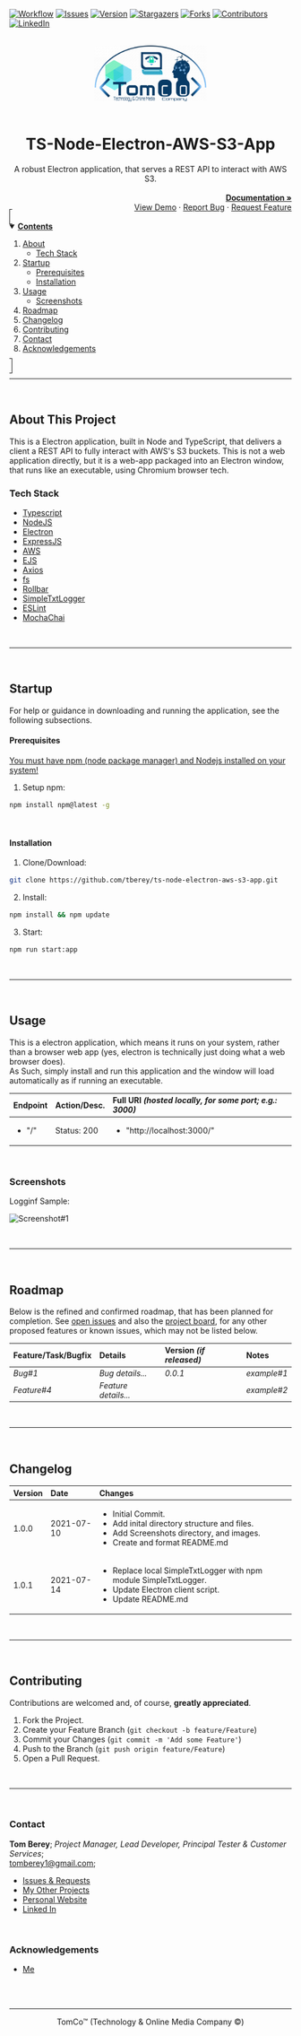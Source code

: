 <!--
*** Using markdown "reference style" links for readability.
*** Reference links are enclosed in brackets [ ] instead of parentheses ( ).
*** See the bottom of this document for the declaration of the reference variables.
*** https://www.markdownguide.org/basic-syntax/#reference-style-links
-->

<!-- PROJECT SHIELDS -->
[![Workflow][workflow-shield]][workflow-url]
[![Issues][issues-shield]][issues-url]
[![Version][version-shield]][version-url]
[![Stargazers][stars-shield]][stars-url]
[![Forks][forks-shield]][forks-url]
[![Contributors][contributors-shield]][contributors-url]
[![LinkedIn][linkedin-shield]][linkedin-url]



<!-- PROJECT LOGO -->
<br>
<div align="center">
  <a href="https://github.com/tberey">
    <img src="public/assets/logo.png" alt="TomCo (Technology & Online Media Company) Logo" width="200" height="100">
  </a><br><br>
  <div align="center"><h1>TS-Node-Electron-AWS-S3-App</h1>A robust Electron application, that serves a REST API to interact with AWS S3.</div>
  <div align="right">
    <br>
    <a href="https://github.com/tberey/ts-node-electron-aws-s3-app/blob/development/README.md"><strong>Documentation »</strong></a>
    <br>
    <a href="#usage">View Demo</a>
    ·
    <a href="https://github.com/tberey/ts-node-electron-aws-s3-app/issues">Report Bug</a>
    ·
    <a href="https://github.com/tberey/ts-node-electron-aws-s3-app/issues">Request Feature</a>
  </div>
</div>



<!-- TABLE OF CONTENTS -->
<details open="open" style="padding:4px;display:inline;border-width:1px;border-style:solid;">
  <summary><b style="display: inline-block"><u>Contents</u></b></summary>
    <ol>
        <li>
        <a href="#about-this-project">About</a>
        <ul>
            <li><a href="#tech-stack">Tech Stack</a></li>
        </ul>
        </li>
        <li>
        <a href="#startup">Startup</a>
        <ul>
            <li><a href="#prerequisites">Prerequisites</a></li>
            <li><a href="#installation">Installation</a></li>
        </ul>
        </li>
        <li>
        <a href="#usage">Usage</a>
        <ul>
            <li><a href="#screenshots">Screenshots</a></li>
        </ul>
        </li>
        <li><a href="#roadmap">Roadmap</a></li>
        <li><a href="#changelog">Changelog</a></li>
        <li><a href="#contributing">Contributing</a></li>
        <li><a href="#contact">Contact</a></li>
        <li><a href="#acknowledgements">Acknowledgements</a></li>
    </ol>
</details><hr><br>



<!-- ABOUT THis PROJECT -->
## About This Project
This is a Electron application, built in Node and TypeScript, that delivers a client a REST API to fully interact with AWS's S3 buckets. This is not a web application directly, but it is a web-app packaged into an Electron window, that runs like an executable, using Chromium browser tech.

### Tech Stack
* [Typescript](https://www.typescriptlang.org/)
* [NodeJS](https://nodejs.org/en/)
* [Electron](https://www.electronjs.org/)
* [ExpressJS](https://expressjs.com/)
* [AWS](https://aws.amazon.com/)
* [EJS](https://ejs.co/)
* [Axios](https://axios-http.com/)
* [fs](https://nodejs.org/api/fs.html)
* [Rollbar](https://rollbar.com/)
* [SimpleTxtLogger](https://www.npmjs.com/package/simple-txt-logger)
* [ESLint](https://eslint.org/)
* [MochaChai](https://mochajs.org/)

<br><hr><br>



<!-- STARTUP -->
## Startup
For help or guidance in downloading and running the application, see the following subsections.
<br>

#### Prerequisites
[You must have npm (node package manager) and Nodejs installed on your system!](https://docs.npmjs.com/downloading-and-installing-node-js-and-npm)

1. Setup npm:
  ```sh
  npm install npm@latest -g
  ```
<br>

#### Installation
1. Clone/Download:
  ```sh
  git clone https://github.com/tberey/ts-node-electron-aws-s3-app.git
  ```
2. Install:
  ```sh
  npm install && npm update
  ```
3. Start:
  ```sh
  npm run start:app
  ```

<br><hr><br>



<!-- USAGE EXAMPLES -->
## Usage
This is a electron application, which means it runs on your system, rather than a browser web app (yes, electron is technically just doing what a web browser does).<br>As Such, simply install and run this application and the window will load automatically as if running an executable.

| Endpoint | Action/Desc. | Full URI <i>(hosted locally, for some port; e.g.: 3000)</i> |
|:---|:---|:---|
| <ul><li>"/"</li></ul> | Status: 200 | <ul><li>"http://localhost:3000/"</li></ul> |

<br>

### Screenshots

Logginf Sample:

![Screenshot#1](https://github.com/tberey/ts-node-electron-aws-s3-app/blob/development/screenshots/local-logs-sample1.png?raw=true)

<br><hr><br>



<!-- ROADMAP -->
## Roadmap
Below is the refined and confirmed roadmap, that has been planned for completion. See [open issues][issues-url] and also the [project board][project-url], for any other proposed features or known issues, which may not be listed below.

| Feature/Task/Bugfix | Details | Version <i>(if released)</i> | Notes |
|:---|:---|:---|:---|
| <i>Bug#1</i> | <i>Bug details...</i> | <i>0.0.1</i> | <i>example#1</i> |
| <i>Feature#4</i> | <i>Feature details...</i> |   | <i>example#2</i> |

<br><hr><br>



<!-- CHANGELOG -->
## Changelog

| Version | Date | Changes |
|:---|:---|:---|
| 1.0.0 | 2021-07-10 | <ul><li>Initial Commit.</li><li>Add inital directory structure and files.</li><li>Add Screenshots directory, and images.</li><li>Create and format README.md</li></ul> |
| 1.0.1 | 2021-07-14 | <ul><li>Replace local SimpleTxtLogger with npm module SimpleTxtLogger.</li><li>Update Electron client script.</li><li>Update README.md</li></ul> |

<br><hr><br>



<!-- CONTRIBUTING -->
## Contributing
Contributions are welcomed and, of course, **greatly appreciated**.

1. Fork the Project.
2. Create your Feature Branch (`git checkout -b feature/Feature`)
3. Commit your Changes (`git commit -m 'Add some Feature'`)
4. Push to the Branch (`git push origin feature/Feature`)
5. Open a Pull Request.

<br><hr><br>



<!-- CONTACT -->
### Contact

<b>Tom Berey</b>; <i>Project Manager, Lead Developer, Principal Tester & Customer Services</i>;<br>tomberey1@gmail.com;

* [Issues & Requests][issues-url]
* [My Other Projects](https://github.com/tberey?tab=repositories)
* [Personal Website](https://tberey.github.io/)
* [Linked In](https://uk.linkedin.com/in/thomas-berey-2a1860129)

<br>

<!-- ACKNOWLEDGEMENTS -->
### Acknowledgements

* [Me](https://github.com/tberey)



<br><br><hr><div align="center">TomCo&trade; (Technology & Online Media Company &copy;)</div>




<!-- SPECIFIC URLS - NEED CHANGING PER PROJECT -->
[workflow-shield]: https://github.com/tberey/ts-node-electron-aws-s3-app/actions/workflows/codeql-analysis.yml/badge.svg
[workflow-url]: https://github.com/tberey/ts-node-electron-aws-s3-app/actions
[version-shield]: https://img.shields.io/github/v/release/tberey/ts-node-electron-aws-s3-app
[version-url]: https://github.com/tberey/ts-node-electron-aws-s3-app/releases/
[stars-shield]: https://img.shields.io/github/stars/tberey/ts-node-electron-aws-s3-app.svg
[stars-url]: https://github.com/tberey/ts-node-electron-aws-s3-app/stargazers
[contributors-shield]: https://img.shields.io/github/contributors/tberey/ts-node-electron-aws-s3-app.svg
[contributors-url]: https://github.com/tberey/ts-node-electron-aws-s3-app/graphs/contributors
[forks-shield]: https://img.shields.io/github/forks/tberey/ts-node-electron-aws-s3-app.svg
[forks-url]: https://github.com/tberey/ts-node-electron-aws-s3-app/network/members
[issues-shield]: https://img.shields.io/github/issues/tberey/ts-node-electron-aws-s3-app.svg
[issues-url]: https://github.com/tberey/ts-node-electron-aws-s3-app/issues
[linkedin-shield]: https://img.shields.io/badge/-LinkedIn-black.svg?logo=linkedin&colorB=555
[linkedin-url]: https://uk.linkedin.com/in/thomas-berey-2a1860129
[project-url]: https://github.com/tberey/ts-node-electron-aws-s3-app/projects